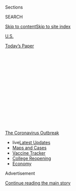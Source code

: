 <div id="app">

<div>

<div>

<div>

<div class="NYTAppHideMasthead css-1q2w90k e1suatyy0">

<div class="section css-ui9rw0 e1suatyy2">

<div class="css-eph4ug er09x8g0">

<div class="css-6n7j50">

</div>

<span class="css-1dv1kvn">Sections</span>

<div class="css-10488qs">

<span class="css-1dv1kvn">SEARCH</span>

</div>

[Skip to content](#site-content)[Skip to site
index](#site-index)

</div>

<div id="masthead-section-label" class="css-1wr3we4 eaxe0e00">

[U.S.](https://www.nytimes.com/section/us)

</div>

<div class="css-10698na e1huz5gh0">

</div>

</div>

<div id="masthead-bar-one" class="section hasLinks css-15hmgas e1csuq9d3">

<div class="css-uqyvli e1csuq9d0">

</div>

<div class="css-1uqjmks e1csuq9d1">

</div>

<div class="css-9e9ivx">

[](https://myaccount.nytimes.com/auth/login?response_type=cookie&client_id=vi)

</div>

<div class="css-1bvtpon e1csuq9d2">

[Today’s
Paper](https://www.nytimes.com/section/todayspaper)

</div>

</div>

</div>

</div>

<div data-aria-hidden="false">

<div id="site-content" data-role="main">

<div>

<div class="css-1aor85t" style="opacity:0.000000001;z-index:-1;visibility:hidden">

<div class="css-1hqnpie">

<div class="css-epjblv">

<span class="css-17xtcya">[U.S.](/section/us)</span><span class="css-x15j1o">|</span><span class="css-fwqvlz">The
Class Divide: Remote Learning at 2 Schools, Private and
Public</span>

</div>

<div class="css-k008qs">

<div class="css-1iwv8en">

<span class="css-18z7m18"></span>

<div>

</div>

</div>

<span class="css-1n6z4y">https://nyti.ms/2LhkTEM</span>

<div class="css-1705lsu">

<div class="css-4xjgmj">

<div class="css-4skfbu" data-role="toolbar" data-aria-label="Social Media Share buttons, Save button, and Comments Panel with current comment count" data-testid="share-tools">

  - 
  - 
  - 
  - 
    
    <div class="css-6n7j50">
    
    </div>

  - 
  - 

</div>

</div>

</div>

</div>

</div>

</div>

<div id="NYT_TOP_BANNER_REGION" class="css-13pd83m">

<div>

<div id="styln-prism-menu-1592847958612" class="section interactive-content interactive-size-medium css-1edisqu">

<div class="css-17ih8de interactive-body">

<div id="scroll-container" class="css-1gj85ro">

[<span class="styln-title-wrap"><span class="css-1pje3qr">The
Coronavirus</span><span class="css-1pje3qr">
Outbreak</span></span>](https://www.nytimes.com/news-event/coronavirus?action=click&pgtype=Article&state=default&region=TOP_BANNER&context=storylines_menu)

  - <span class="css-kqxiym" data-emphasize="true">live</span>[Latest
    Updates](https://www.nytimes.com/2020/08/04/world/coronavirus-cases.html?action=click&pgtype=Article&state=default&region=TOP_BANNER&context=storylines_menu)
  - [Maps and
    Cases](https://www.nytimes.com/interactive/2020/us/coronavirus-us-cases.html?action=click&pgtype=Article&state=default&region=TOP_BANNER&context=storylines_menu)
  - [Vaccine
    Tracker](https://www.nytimes.com/interactive/2020/science/coronavirus-vaccine-tracker.html?action=click&pgtype=Article&state=default&region=TOP_BANNER&context=storylines_menu)
  - [College
    Reopening](https://www.nytimes.com/2020/08/02/us/covid-college-reopening.html?action=click&pgtype=Article&state=default&region=TOP_BANNER&context=storylines_menu)
  - [Economy](https://www.nytimes.com/live/2020/08/04/business/stock-market-today-coronavirus?action=click&pgtype=Article&state=default&region=TOP_BANNER&context=storylines_menu)

</div>

</div>

</div>

</div>

</div>

<div id="top-wrapper" class="css-1sy8kpn">

<div id="top-slug" class="css-l9onyx">

Advertisement

</div>

[Continue reading the main
story](#after-top)

<div class="ad top-wrapper" style="text-align:center;height:100%;display:block;min-height:250px">

<div id="top" class="place-ad" data-position="top" data-size-key="top">

</div>

</div>

<div id="after-top">

</div>

</div>

<div>

<div id="sponsor-wrapper" class="css-1hyfx7x">

<div id="sponsor-slug" class="css-19vbshk">

Supported by

</div>

[Continue reading the main
story](#after-sponsor)

<div id="sponsor" class="ad sponsor-wrapper" style="text-align:center;height:100%;display:block">

</div>

<div id="after-sponsor">

</div>

</div>

<div class="css-186x18t">

</div>

<div class="css-1vkm6nb ehdk2mb0">

# The Class Divide: Remote Learning at 2 Schools, Private and Public

</div>

Some private schools provide online luxury learning during the pandemic.
As many public schools struggle to adjust, the nation’s educational gaps
widen.

<div class="css-79elbk" data-testid="photoviewer-wrapper">

<div class="css-z3e15g" data-testid="photoviewer-wrapper-hidden">

</div>

<div class="css-1a48zt4 ehw59r15" data-testid="photoviewer-children">

![<span class="css-16f3y1r e13ogyst0" data-aria-hidden="true">Rachel
Warach is a first-grade teacher at Chicago Jewish Day School, which
provides its students with four hours and 15 minutes of daily live
instruction, including yoga, art and
music.</span><span class="css-cnj6d5 e1z0qqy90" itemprop="copyrightHolder"><span class="css-1ly73wi e1tej78p0">Credit...</span><span><span>Lyndon
French for The New York
Times</span></span></span>](https://static01.nyt.com/images/2020/05/07/us/00VIRUS-FIRSTGRADE-warach/merlin_172284309_3b5173f2-87db-4d0b-b376-489a828f793e-articleLarge.jpg?quality=75&auto=webp&disable=upscale)

</div>

</div>

<div class="css-18e8msd">

<div class="css-vp77d3 epjyd6m0">

<div class="css-hus3qt ey68jwv0" data-aria-hidden="true">

[![Dana
Goldstein](https://static01.nyt.com/images/2018/06/12/multimedia/author-dana-goldstein/author-dana-goldstein-thumbLarge.png
"Dana Goldstein")](https://www.nytimes.com/by/dana-goldstein)

</div>

<div class="css-1baulvz">

By [<span class="css-1baulvz last-byline" itemprop="name">Dana
Goldstein</span>](https://www.nytimes.com/by/dana-goldstein)

</div>

</div>

  - 
    
    <div class="css-ld3wwf e16638kd2">
    
    Published May 9, 2020Updated June 5,
    2020
    
    </div>

  - 
    
    <div class="css-4xjgmj">
    
    <div class="css-pvvomx" data-role="toolbar" data-aria-label="Social Media Share buttons, Save button, and Comments Panel with current comment count" data-testid="share-tools">
    
      - 
      - 
      - 
      - 
        
        <div class="css-6n7j50">
        
        </div>
    
      - 
      - 
    
    </div>
    
    </div>

</div>

</div>

<div class="section meteredContent css-1r7ky0e" name="articleBody" itemprop="articleBody">

<div class="css-1fanzo5 StoryBodyCompanionColumn">

<div class="css-53u6y8">

For Rachel Warach’s class, the 133rd morning of first grade, numbered on
a poster board behind her, was similar to all of the previous mornings.

Her students from across Chicago spent 15 minutes working quietly on
math problems and writing in their journals. They split into small
reading groups, with Ms. Warach bouncing between them to offer feedback.
Later, there was an Earth Day discussion of “The Lorax” and a math
lesson on sorting everyday objects — rolls of tape, coins, pens —
according to shape.

</div>

</div>

<div>

</div>

<div class="css-1fanzo5 StoryBodyCompanionColumn">

<div class="css-53u6y8">

There was a break for lunch and recess, followed by Hebrew class. All as
Oisabel sprawled on the floor, Shira snuggled against her mom, and a
father whispered to his son, “Can you take that blanket off your head,
please?”

</div>

</div>

<div class="css-1fanzo5 StoryBodyCompanionColumn">

<div class="css-53u6y8">

This is first grade at a private school determined to make remote
education during the coronavirus as similar as possible to what it
looked like before the pandemic. Chicago Jewish Day School provides four
hours and 15 minutes of daily live instruction, including yoga, art and
music. Students even do messy baking projects over Zoom, with
[parents](https://www.nytimes.com/2020/05/10/us/coronavirus-giving-birth-new-mothers.html)
as sous chefs.

It bears little resemblance to the more typical experience that Jacob
Rios is having in Philadelphia, where he attends first grade at a public
school, Spruance Elementary.

Jacob did not see his teacher via video screen until late April; the
district spent the first several weeks of the shutdown focused on
training staff members to use remote teaching tools, distributing
laptops to students and getting meals to low-income families, which make
up a majority of the district’s population.

Now Jacob’s teacher, Dolores Morris, meets with her students each
morning for an hour — Jacob’s only live video instruction, according to
his mother. About 11 of the 26 students in the class attend daily, Ms.
Morris said.

</div>

</div>

<div class="css-1fanzo5 StoryBodyCompanionColumn">

<div class="css-53u6y8">

A close look at these two very different first-grade classes in two of
America’s largest cities shows how [the coronavirus
pandemic](https://www.nytimes.com/news-event/coronavirus) has done
nothing to level the playing field of American education, and instead
has widened the gaps that have always existed.

</div>

</div>

<div>

</div>

<div class="css-1fanzo5 StoryBodyCompanionColumn">

<div class="css-53u6y8">

About 10 percent of American children attend private schools, not all of
which have been leaders in online education. And there are disparities
in the public system, too, where some schools have done much more than
others to get online instruction up and running effectively. But what
the pandemic has made clear is that remote education, especially of the
youngest students, requires a rare mix of enthusiastic school
leadership, teacher expertise and homes equipped with everything
children need to learn
effectively.

<div id="NYT_MAIN_CONTENT_1_REGION" class="css-9tf9ac">

<div>

<div id="styln-covid-updates-world" class="section interactive-content interactive-size-medium css-1ftcdic">

<div class="css-17ih8de interactive-body">

<div id="styln-briefing-block" data-asset-id="QXJ0aWNsZTpueXQ6Ly9hcnRpY2xlLzNhNGMwYWI5LWIwY2QtNWQwOS1hZTgwLTdjMGU3ZTA1OWQ2OA==">

<div class="briefing-block-header-section">

# [Latest Updates: Global Coronavirus Outbreak](https://www.nytimes.com/2020/08/04/world/coronavirus-cases.html?action=click&pgtype=Article&state=default&region=MAIN_CONTENT_1&context=storylines_live_updates)

<div class="briefing-block-ts">

Updated 2020-08-04T20:42:41.838Z

</div>

</div>

  - [Novavax sees encouraging results from two studies of its
    experimental
    vaccine.](https://www.nytimes.com/2020/08/04/world/coronavirus-cases.html?action=click&pgtype=Article&state=default&region=MAIN_CONTENT_1&context=storylines_live_updates#link-1228a480)
  - [Public and private schools in Maryland and elsewhere are divided
    over in-person
    instruction.](https://www.nytimes.com/2020/08/04/world/coronavirus-cases.html?action=click&pgtype=Article&state=default&region=MAIN_CONTENT_1&context=storylines_live_updates#link-4825b93)
  - [The United Nations calls on policymakers to ‘plan thoroughly for
    school
    reopenings.’](https://www.nytimes.com/2020/08/04/world/coronavirus-cases.html?action=click&pgtype=Article&state=default&region=MAIN_CONTENT_1&context=storylines_live_updates#link-50f7386d)

<div class="briefing-block-footer">

<div class="briefing-block-footer-meta">

[See more
updates](https://www.nytimes.com/2020/08/04/world/coronavirus-cases.html?action=click&pgtype=Article&state=default&region=MAIN_CONTENT_1&context=storylines_live_updates)

</div>

<div class="briefing-block-briefinglinks">

<span>More live coverage:</span>
[Markets](https://www.nytimes.com/live/2020/08/04/business/stock-market-today-coronavirus?action=click&pgtype=Article&state=default&region=MAIN_CONTENT_1&context=storylines_live_updates)

</div>

</div>

</div>

</div>

</div>

</div>

</div>

At Chicago Jewish Day School, students who need extra help are being
tutored in phonics via Zoom, or meeting remotely with a social worker.
The school has sent home books, dry-erase boards, markers and other
needed supplies. Parents have provided the rest: internet access, iPads,
and quiet study nooks in well-appointed homes filled with pianos, books
and tasteful wooden play kitchens.

The system has been up and running since mid-March.

Remote learning at the Chicago school is not perfect. There are spotty
Wi-Fi connections, stray emojis in the chat panel and children who
wander away from the screen. But there is little doubt that in a nation
of over 100,000 shuttered schools, these children continue to receive a
luxury good — one whose list price is $28,000 per year.

In Ms. Morris’s class in Philadelphia, Jacob is one of the more
fortunate students. His mother, Brenda Rios, sits by his side to help
him with assignments. She is off work from her usual part-time job
preparing meals at a preschool.

Because so many parents of the other students are essential workers —
prison guards, cleaners, nursing assistants — Ms. Morris knows they may
not be available to offer hands-on support. Still, she is trying to look
on the bright side.

“I’m thanking God that I can at least see their faces,” she said.

</div>

</div>

<div class="css-79elbk" data-testid="photoviewer-wrapper">

<div class="css-z3e15g" data-testid="photoviewer-wrapper-hidden">

</div>

<div class="css-1a48zt4 ehw59r15" data-testid="photoviewer-children">

![<span class="css-16f3y1r e13ogyst0" data-aria-hidden="true">Dolores
Morris, a first-grade teacher in Philadelphia, has many students whose
parents are essential workers, including prison guards, cleaners and
nursing
assistants.</span><span class="css-cnj6d5 e1z0qqy90" itemprop="copyrightHolder"><span class="css-1ly73wi e1tej78p0">Credit...</span><span>Hannah
Yoon for The New York
Times</span></span>](https://static01.nyt.com/images/2020/05/07/us/00VIRUS-FIRSTGRADE-morris/merlin_172255164_ab36055c-6068-4fe6-94ac-bfd8e995bd56-articleLarge.jpg?quality=75&auto=webp&disable=upscale)

</div>

</div>

<div class="css-1fanzo5 StoryBodyCompanionColumn">

<div class="css-53u6y8">

That is rare in the world of coronavirus-altered learning. The Center on
Reinventing Public Education, a think tank, examined the remote learning
policies of 100 public school districts and charter networks nationwide.
It found that just 22 of them are requiring real-time teaching — and
just 10 of those systems are teaching live in all grades, including
early elementary school.

The country’s three largest districts, in New York City, Los Angeles and
Chicago, are not requiring teachers to do any live video instruction,
though some individual schools are choosing to do so.

It is a different story in many private schools, both independent and
parochial. Although associations said they did not have any hard data on
the average number of hours that students in their networks were
receiving live instruction, examples from around the country typically
show a gap with public schools.

The reasons are clear: Private school students are more likely to live
in homes with good internet access, computers and physical space for
children to focus on academics. Parents are less likely to be working
outside the home and are more available to guide young children through
getting online and staying logged in — entering user names and
passwords, navigating between windows and programs.

And unlike their public-school counterparts, private schoolteachers are
generally not unionized, giving their employers more leverage in laying
out demands for remote work. Some public school unions [have
won](https://www.nytimes.com/2020/04/21/us/coronavirus-teachers-unions-school-home.html)
strict limits on video-teaching requirements, arguing that it can be
difficult for educators to teach live from home when many are also
taking care of their own children, whose schools and day cares are also
closed.

In Philadelphia, Ms. Morris, a 42-year veteran, is in her last semester
before retirement, and it looks nothing like the farewell she expected.
Nevertheless, she has thrown herself into learning the technology to
teach remotely. Often, she is texting and emailing with parents while
simultaneously interacting with her students via Google Classroom.

A recent Monday morning was devoted to a phonics lesson on the sound
“oy.” Ms. Morris used Google Classroom to display vocabulary words on
slides — “enjoy,” “soil,” “annoy” — and Jacob’s mother, Ms. Rios, helped
him complete an online activity identifying the various spellings of the
sound.

</div>

</div>

<div class="css-1fanzo5 StoryBodyCompanionColumn">

<div class="css-53u6y8">

Ms. Rios, home alone with three sons, said she appreciated Ms. Morris’s
dedication to her students at a difficult time. Still, the transition
online had been rocky. At first, Ms. Rios was not sure how to operate
the district-provided Chromebook. Since then, much of the day’s activity
has revolved around worksheets and compliance checks, which can be
maddening to submit online.

For one art lesson, Jacob watched a video about Vincent van Gogh, then
had to fill out an “exit ticket,” writing what he had learned about the
painter. Like any first grader, Jacob needed help to craft complete
sentences on the computer. Then, after submitting his answer, Ms. Rios
was required to click to another screen to report that he had finished
the
activity.

<div id="NYT_MAIN_CONTENT_3_REGION" class="css-9tf9ac">

<div>

<div id="styln-prism-freeform-1594220623585" class="section interactive-content interactive-size-medium css-1ftcdic">

<div class="css-17ih8de interactive-body">

<div id="prism-freeform-block-85410" class="css-19mumt8" data-role="complementary" data-storyline="The Coronavirus Outbreak" data-truncated="true" tabindex="0">

<div class="css-a8d9oz">

<div class="css-eb027h">

[](https://www.nytimes.com/news-event/coronavirus?action=click&pgtype=Article&state=default&region=MAIN_CONTENT_3&context=storylines_faq)

### The Coronavirus Outbreak ›

#### Frequently Asked Questions

Updated August 4, 2020

  - #### I have antibodies. Am I now immune?
    
      - As of right now,[that seems likely, for at least several
        months.](https://www.nytimes.com/2020/07/22/health/covid-antibodies-herd-immunity.html?action=click&pgtype=Article&state=default&region=MAIN_CONTENT_3&context=storylines_faq)
        There have been frightening accounts of people suffering what
        seems to be a second bout of Covid-19. But experts say these
        patients may have a drawn-out course of infection, with the
        virus taking a slow toll weeks to months after initial exposure.
        People infected with the coronavirus typically
        [produce](https://www.nature.com/articles/s41586-020-2456-9)
        immune molecules called antibodies, which are [protective
        proteins made in response to an
        infection](https://www.nytimes.com/2020/05/07/health/coronavirus-antibody-prevalence.html?action=click&pgtype=Article&state=default&region=MAIN_CONTENT_3&context=storylines_faq)[.
        These antibodies
        may](https://www.nytimes.com/2020/05/07/health/coronavirus-antibody-prevalence.html?action=click&pgtype=Article&state=default&region=MAIN_CONTENT_3&context=storylines_faq)
        last in the body [only two to three
        months](https://www.nature.com/articles/s41591-020-0965-6),
        which may seem worrisome, but that’s perfectly normal after an
        acute infection subsides, said Dr. Michael Mina, an immunologist
        at Harvard University. It may be possible to get the coronavirus
        again, but it’s highly unlikely that it would be possible in a
        short window of time from initial infection or make people
        sicker the second time.

  - #### I’m a small-business owner. Can I get relief?
    
      - The [stimulus bills enacted in
        March](https://www.nytimes.com/article/small-business-loans-stimulus-grants-freelancers-coronavirus.html?action=click&pgtype=Article&state=default&region=MAIN_CONTENT_3&context=storylines_faq)
        offer help for the millions of American small businesses. Those
        eligible for aid are businesses and nonprofit organizations with
        fewer than 500 workers, including sole proprietorships,
        independent contractors and freelancers. Some larger companies
        in some industries are also eligible. The help being offered,
        which is being managed by the Small Business Administration,
        includes the Paycheck Protection Program and the Economic Injury
        Disaster Loan program. But lots of folks have [not yet seen
        payouts.](https://www.nytimes.com/interactive/2020/05/07/business/small-business-loans-coronavirus.html?action=click&pgtype=Article&state=default&region=MAIN_CONTENT_3&context=storylines_faq)
        Even those who have received help are confused: The rules are
        draconian, and some are stuck sitting on [money they don’t know
        how to
        use.](https://www.nytimes.com/2020/05/02/business/economy/loans-coronavirus-small-business.html?action=click&pgtype=Article&state=default&region=MAIN_CONTENT_3&context=storylines_faq)
        Many small-business owners are getting less than they expected
        or [not hearing anything at
        all.](https://www.nytimes.com/2020/06/10/business/Small-business-loans-ppp.html?action=click&pgtype=Article&state=default&region=MAIN_CONTENT_3&context=storylines_faq)

  - #### What are my rights if I am worried about going back to work?
    
      - Employers have to provide [a safe
        workplace](https://www.osha.gov/SLTC/covid-19/standards.html)
        with policies that protect everyone equally. [And if one of your
        co-workers tests positive for the coronavirus, the
        C.D.C.](https://www.nytimes.com/article/coronavirus-money-unemployment.html?action=click&pgtype=Article&state=default&region=MAIN_CONTENT_3&context=storylines_faq)
        has said that [employers should tell their
        employees](https://www.cdc.gov/coronavirus/2019-ncov/community/guidance-business-response.html)
        -- without giving you the sick employee’s name -- that they may
        have been exposed to the virus.

  - #### Should I refinance my mortgage?
    
      - [It could be a good
        idea,](https://www.nytimes.com/article/coronavirus-money-unemployment.html?action=click&pgtype=Article&state=default&region=MAIN_CONTENT_3&context=storylines_faq)
        because mortgage rates have [never been
        lower.](https://www.nytimes.com/2020/07/16/business/mortgage-rates-below-3-percent.html?action=click&pgtype=Article&state=default&region=MAIN_CONTENT_3&context=storylines_faq)
        Refinancing requests have pushed mortgage applications to some
        of the highest levels since 2008, so be prepared to get in line.
        But defaults are also up, so if you’re thinking about buying a
        home, be aware that some lenders have tightened their standards.

  - #### What is school going to look like in September?
    
      - It is unlikely that many schools will return to a normal
        schedule this fall, requiring the grind of [online
        learning](https://www.nytimes.com/2020/06/05/us/coronavirus-education-lost-learning.html?action=click&pgtype=Article&state=default&region=MAIN_CONTENT_3&context=storylines_faq),
        [makeshift child
        care](https://www.nytimes.com/2020/05/29/us/coronavirus-child-care-centers.html?action=click&pgtype=Article&state=default&region=MAIN_CONTENT_3&context=storylines_faq)
        and [stunted
        workdays](https://www.nytimes.com/2020/06/03/business/economy/coronavirus-working-women.html?action=click&pgtype=Article&state=default&region=MAIN_CONTENT_3&context=storylines_faq)
        to continue. California’s two largest public school districts —
        Los Angeles and San Diego — said on July 13, that [instruction
        will be remote-only in the
        fall](https://www.nytimes.com/2020/07/13/us/lausd-san-diego-school-reopening.html?action=click&pgtype=Article&state=default&region=MAIN_CONTENT_3&context=storylines_faq),
        citing concerns that surging coronavirus infections in their
        areas pose too dire a risk for students and teachers. Together,
        the two districts enroll some 825,000 students. They are the
        largest in the country so far to abandon plans for even a
        partial physical return to classrooms when they reopen in
        August. For other districts, the solution won’t be an
        all-or-nothing approach. [Many
        systems](https://bioethics.jhu.edu/research-and-outreach/projects/eschool-initiative/school-policy-tracker/),
        including the nation’s largest, New York City, are devising
        [hybrid
        plans](https://www.nytimes.com/2020/06/26/us/coronavirus-schools-reopen-fall.html?action=click&pgtype=Article&state=default&region=MAIN_CONTENT_3&context=storylines_faq)
        that involve spending some days in classrooms and other days
        online. There’s no national policy on this yet, so check with
        your municipal school system regularly to see what is happening
        in your
community.

<div id="styln-survey-component-85410" class="styln-survey-component" data-surveyname="faq" data-surveystoryline="coronavirus">

</div>

</div>

<div class="css-6mllg9">

</div>

<div class="css-pmm6ed">

<span class="css-5gimkt"></span>

</div>

</div>

</div>

</div>

</div>

</div>

</div>

Sometimes during live lessons, Ms. Rios can see via the video feed that
another child is confused — they have not opened the right window or
clicked on the right link — and does not have an adult nearby to help
them follow along.

“I was almost in tears today,” she said. “It’s excruciating to watch
that — a child who wants to learn and isn’t able to.”

Ms. Morris, too, is frustrated by the limitations of online learning,
especially by the fact that she cannot always see students’ reactions
while she is presenting material to them, to check that they understand.
She can tell that using the system is difficult for first graders,
because even some strong students are submitting blank assignments,
meaning they most likely did the work, but their answers did not get
recorded.

In Chicago, there are many reasons the Jewish Day School was able to
handle the transition to remote learning so well. The school closed for
students ahead of most others in Illinois. That allowed administrators
to spend several days, before the building shut down, training staff
members on how to use online tools.

The school’s curriculum is based around hands-on activities and
discussion, which means young children learning from home do not need to
be as adept at typing as in schools that assign more structured, written
worksheets.

</div>

</div>

<div class="css-79elbk" data-testid="photoviewer-wrapper">

<div class="css-z3e15g" data-testid="photoviewer-wrapper-hidden">

</div>

<div class="css-1a48zt4 ehw59r15" data-testid="photoviewer-children">

<div class="css-1xdhyk6 erfvjey0">

<span class="css-1ly73wi e1tej78p0">Image</span>

<div class="css-zjzyr8">

<div data-testid="lazyimage-container" style="height:241.66666666666663px">

</div>

</div>

</div>

<span class="css-16f3y1r e13ogyst0" data-aria-hidden="true">Rachel
Warach uses Zoom to discuss a reading assignment with her student
Roey.</span>

</div>

</div>

<div class="css-1fanzo5 StoryBodyCompanionColumn">

<div class="css-53u6y8">

And crucially, families in the school are generally stable economically
and available to closely supervise their children’s education.

[Given the
possibility](https://www.nytimes.com/2020/04/28/us/coronavirus-schools-reopen.html)
that schools will remain at least partly closed in the fall, Chicago
Jewish Day School is now marketing itself as a leader in remote
learning, with a [slick video aimed at
parents](https://vimeo.com/409618723?fbclid=IwAR3GArK9URuzo5b3YMRZtVaP6hRp0eektfrxCQV-_INSp0g8oQpStZHn7YU).
School leaders hope to increase enrollment at a time when requests for
financial aid may go up as donations decrease because of the economic
downturn. Already, 57 percent of families at the school receive some
assistance with tuition.

Parents in Ms. Warach’s class said they had been pleasantly surprised by
the effectiveness of online first grade.

Among them is Caroline Musin Berkowitz, a nonprofit manager, and her
husband, a legal analyst. They are both working from their apartment
while taking care of their two young children. Having 6-year-old Shira
engaged with school for most of the day, sitting across from her parents
at the dining room table with headphones on, provides some respite.

The family has no qualms about re-enrolling Shira in the fall, even
though they are not getting the exact experience they thought they were
paying for.

“We made a choice to go with private school over public school for so
many reasons,” Ms. Musin Berkowitz said, “and the idea of a global
pandemic and school moving to online was not one of them.”

Now, she added, “I can’t even describe how beneficial it’s been.”

</div>

</div>

<div>

</div>

</div>

<div>

</div>

<div>

</div>

<div>

</div>

<div>

<div id="bottom-wrapper" class="css-1ede5it">

<div id="bottom-slug" class="css-l9onyx">

Advertisement

</div>

[Continue reading the main
story](#after-bottom)

<div id="bottom" class="ad bottom-wrapper" style="text-align:center;height:100%;display:block;min-height:90px">

</div>

<div id="after-bottom">

</div>

</div>

</div>

</div>

</div>

## Site Index

<div>

</div>

## Site Information Navigation

  - [© <span>2020</span> <span>The New York Times
    Company</span>](https://help.nytimes.com/hc/en-us/articles/115014792127-Copyright-notice)

<!-- end list -->

  - [NYTCo](https://www.nytco.com/)
  - [Contact
    Us](https://help.nytimes.com/hc/en-us/articles/115015385887-Contact-Us)
  - [Work with us](https://www.nytco.com/careers/)
  - [Advertise](https://nytmediakit.com/)
  - [T Brand Studio](http://www.tbrandstudio.com/)
  - [Your Ad
    Choices](https://www.nytimes.com/privacy/cookie-policy#how-do-i-manage-trackers)
  - [Privacy](https://www.nytimes.com/privacy)
  - [Terms of
    Service](https://help.nytimes.com/hc/en-us/articles/115014893428-Terms-of-service)
  - [Terms of
    Sale](https://help.nytimes.com/hc/en-us/articles/115014893968-Terms-of-sale)
  - [Site
    Map](https://spiderbites.nytimes.com)
  - [Help](https://help.nytimes.com/hc/en-us)
  - [Subscriptions](https://www.nytimes.com/subscription?campaignId=37WXW)

</div>

</div>

</div>

</div>
